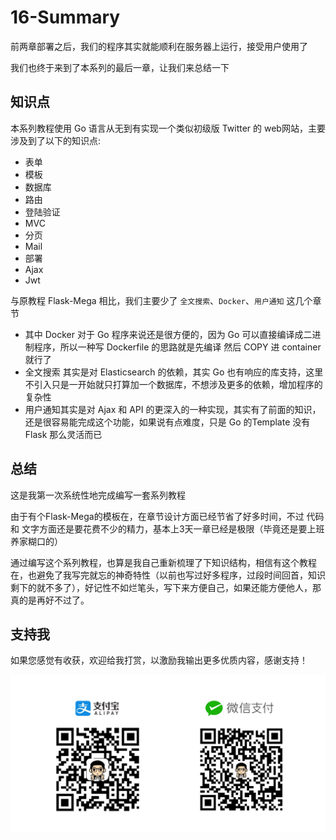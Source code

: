 # 16-Summary

前两章部署之后，我们的程序其实就能顺利在服务器上运行，接受用户使用了

我们也终于来到了本系列的最后一章，让我们来总结一下

## 知识点

本系列教程使用 Go 语言从无到有实现一个类似初级版 Twitter 的 web网站，主要涉及到了以下的知识点:

* 表单
* 模板
* 数据库
* 路由
* 登陆验证
* MVC
* 分页
* Mail
* 部署
* Ajax
* Jwt

与原教程 Flask-Mega 相比，我们主要少了 `全文搜索`、`Docker`、`用户通知` 这几个章节

* 其中 Docker 对于 Go 程序来说还是很方便的，因为 Go 可以直接编译成二进制程序，所以一种写 Dockerfile 的思路就是先编译 然后 COPY 进 container 就行了
* 全文搜索 其实是对 Elasticsearch 的依赖，其实 Go 也有响应的库支持，这里不引入只是一开始就只打算加一个数据库，不想涉及更多的依赖，增加程序的复杂性
* 用户通知其实是对 Ajax 和 API 的更深入的一种实现，其实有了前面的知识，还是很容易能完成这个功能，如果说有点难度，只是 Go 的Template 没有Flask 那么灵活而已


## 总结

这是我第一次系统性地完成编写一套系列教程

由于有个Flask-Mega的模板在，在章节设计方面已经节省了好多时间，不过 代码 和 文字方面还是要花费不少的精力，基本上3天一章已经是极限（毕竟还是要上班养家糊口的）

通过编写这个系列教程，也算是我自己重新梳理了下知识结构，相信有这个教程在，也避免了我写完就忘的神奇特性（以前也写过好多程序，过段时间回首，知识剩下的就不多了），好记性不如烂笔头，写下来方便自己，如果还能方便他人，那真的是再好不过了。

## 支持我

如果您感觉有收获，欢迎给我打赏，以激励我输出更多优质内容，感谢支持！

![感谢支持](images/sponsor.jpg)
